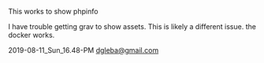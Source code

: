 This works to show phpinfo

I have trouble getting grav to show assets. This is likely a different issue. the docker works.

2019-08-11_Sun_16.48-PM
dgleba@gmail.com
